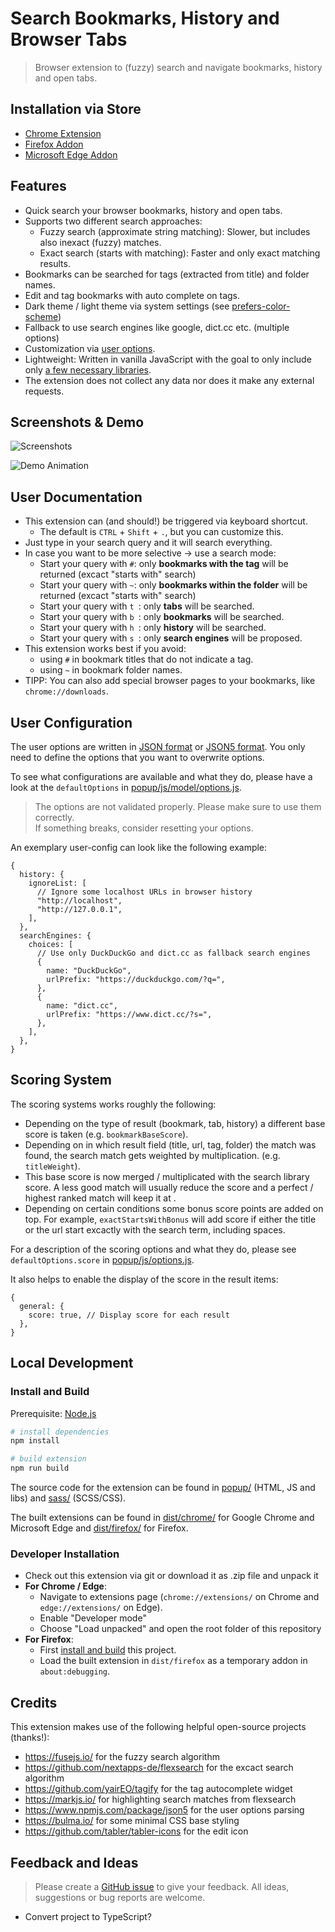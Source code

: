 # Search Bookmarks, History and Browser Tabs

> Browser extension to (fuzzy) search and navigate bookmarks, history and open tabs.

## Installation via Store

- [Chrome Extension](https://chrome.google.com/webstore/detail/tabs-bookmark-and-history/cofpegcepiccpobikjoddpmmocficdjj?hl=en-GB&authuser=0)
- [Firefox Addon](https://addons.mozilla.org/en-US/firefox/addon/search-tabs-bookmarks-history/)
- [Microsoft Edge Addon](https://microsoftedge.microsoft.com/addons/detail/search-tabs-bookmarks-an/ldmbegkendnchhjppahaadhhakgfbfpo)

## Features

- Quick search your browser bookmarks, history and open tabs.
- Supports two different search approaches:
  - Fuzzy search (approximate string matching): Slower, but includes also inexact (fuzzy) matches.
  - Exact search (starts with matching): Faster and only exact matching results.
- Bookmarks can be searched for tags (extracted from title) and folder names.
- Edit and tag bookmarks with auto complete on tags.
- Dark theme / light theme via system settings (see [prefers-color-scheme](https://developer.mozilla.org/en-US/docs/Web/CSS/@media/prefers-color-scheme))
- Fallback to use search engines like google, dict.cc etc. (multiple options)
- Customization via [user options](#user-configuration).
- Lightweight: Written in vanilla JavaScript with the goal to only include only [a few necessary libraries](#credits).
- The extension does not collect any data nor does it make any external requests.

## Screenshots & Demo

![Screenshots](/images/bookmark-and-history-search-screenshots.png "Screenshots")

![Demo Animation](/images/bookmark-and-history-search.gif "Demo Animation")

## User Documentation

- This extension can (and should!) be triggered via keyboard shortcut.
  - The default is `CTRL` + `Shift` + `.`, but you can customize this.
- Just type in your search query and it will search everything.
- In case you want to be more selective -> use a search mode:
  - Start your query with `#`: only **bookmarks with the tag** will be returned (excact "starts with" search)
  - Start your query with `~`: only **bookmarks within the folder** will be returned (excact "starts with" search)
  - Start your query with `t `: only **tabs** will be searched.
  - Start your query with `b `: only **bookmarks** will be searched.
  - Start your query with `h `: only **history** will be searched.
  - Start your query with `s `: only **search engines** will be proposed.
- This extension works best if you avoid:
  - using `#` in bookmark titles that do not indicate a tag.
  - using `~` in bookmark folder names.
- TIPP: You can also add special browser pages to your bookmarks, like `chrome://downloads`.

## User Configuration

The user options are written in [JSON format](https://en.wikipedia.org/wiki/JSON) or [JSON5 format](https://json5.org/). You only need to define the options that you want to overwrite options.

To see what configurations are available and what they do, please have a look at the `defaultOptions` in [popup/js/model/options.js](popup/js/model/options.js).

> The options are not validated properly. Please make sure to use them correctly.<br/>
> If something breaks, consider resetting your options.

An exemplary user-config can look like the following example:

```json5
{
  history: {
    ignoreList: [
      // Ignore some localhost URLs in browser history
      "http://localhost",
      "http://127.0.0.1",
    ],
  },
  searchEngines: {
    choices: [
      // Use only DuckDuckGo and dict.cc as fallback search engines
      {
        name: "DuckDuckGo",
        urlPrefix: "https://duckduckgo.com/?q=",
      },
      {
        name: "dict.cc",
        urlPrefix: "https://www.dict.cc/?s=",
      },
    ],
  },
}
```

## Scoring System

The scoring systems works roughly the following:

- Depending on the type of result (bookmark, tab, history) a different base score is taken (e.g. `bookmarkBaseScore`).
- Depending on in which result field (title, url, tag, folder) the match was found, the search match gets weighted by multiplication. (e.g. `titleWeight`).
- This base score is now merged / multiplicated with the search library score. A less good match will usually reduce the score and a perfect / highest ranked match will keep it at .
- Depending on certain conditions some bonus score points are added on top. For example, `exactStartsWithBonus` will add score if either the title or the url start excactly with the search term, including spaces.

For a description of the scoring options and what they do, please see `defaultOptions.score` in [popup/js/options.js](popup/js/options.js).

It also helps to enable the display of the score in the result items:

```json5
{
  general: {
    score: true, // Display score for each result
  },
}
```

## Local Development

### Install and Build

Prerequisite: [Node.js](https://nodejs.org/en/)

```sh
# install dependencies
npm install

# build extension
npm run build
```

The source code for the extension can be found in [popup/](popup/) (HTML, JS and libs) and [sass/](sass/) (SCSS/CSS).

The built extensions can be found in [dist/chrome/](dist/chrome/) for Google Chrome and Microsoft Edge and [dist/firefox/](dist/firefox/) for Firefox.

### Developer Installation

- Check out this extension via git or download it as .zip file and unpack it
- **For Chrome / Edge**:
  - Navigate to extensions page (`chrome://extensions/` on Chrome and `edge://extensions/` on Edge).
  - Enable "Developer mode"
  - Choose "Load unpacked" and open the root folder of this repository
- **For Firefox**:
  - First [install and build](#install-and-build) this project.
  - Load the built extension in `dist/firefox` as a temporary addon in `about:debugging`.

## Credits

This extension makes use of the following helpful open-source projects (thanks!):

- https://fusejs.io/ for the fuzzy search algorithm
- https://github.com/nextapps-de/flexsearch for the excact search algorithm
- https://github.com/yairEO/tagify for the tag autocomplete widget
- https://markjs.io/ for highlighting search matches from flexsearch
- https://www.npmjs.com/package/json5 for the user options parsing
- https://bulma.io/ for some minimal CSS base styling
- https://github.com/tabler/tabler-icons for the edit icon

## Feedback and Ideas

> Please create a [GitHub issue](https://github.com/Fannon/search-tabs-bookmarks-and-history/issues) to give your feedback.
> All ideas, suggestions or bug reports are welcome.

- Convert project to TypeScript?
